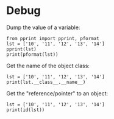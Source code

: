 # Debug

Dump the value of a variable:

    from pprint import pprint, pformat
    lst = ['10', '11', '12', '13', '14']
    pprint(lst)
    print(pformat(lst))

Get the name of the object class:

    lst = ['10', '11', '12', '13', '14']
    print(lst.__class__.__name__)

Get the "reference/pointer" to an object:

    lst = ['10', '11', '12', '13', '14']
    print(id(lst))